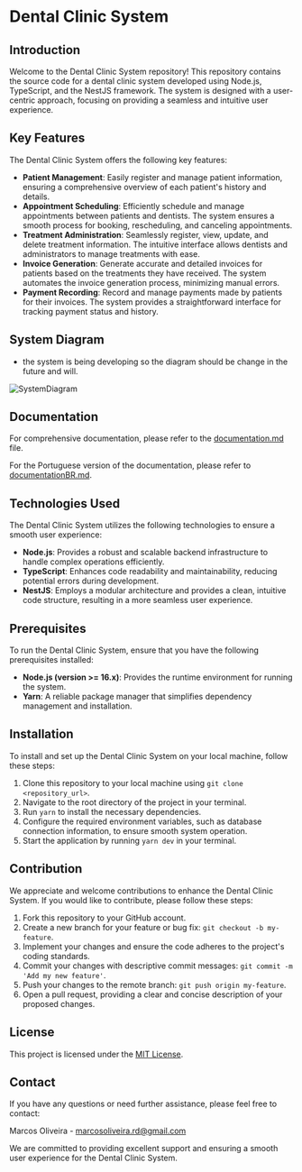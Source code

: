 # Dental Clinic System

## Introduction

Welcome to the Dental Clinic System repository! This repository contains the source code for a dental clinic system developed using Node.js, TypeScript, and the NestJS framework. The system is designed with a user-centric approach, focusing on providing a seamless and intuitive user experience.

## Key Features

The Dental Clinic System offers the following key features:

- **Patient Management**: Easily register and manage patient information, ensuring a comprehensive overview of each patient's history and details.
- **Appointment Scheduling**: Efficiently schedule and manage appointments between patients and dentists. The system ensures a smooth process for booking, rescheduling, and canceling appointments.
- **Treatment Administration**: Seamlessly register, view, update, and delete treatment information. The intuitive interface allows dentists and administrators to manage treatments with ease.
- **Invoice Generation**: Generate accurate and detailed invoices for patients based on the treatments they have received. The system automates the invoice generation process, minimizing manual errors.
- **Payment Recording**: Record and manage payments made by patients for their invoices. The system provides a straightforward interface for tracking payment status and history.

## System Diagram
- the system is being developing so the diagram should be change in the future and will.

![SystemDiagram](https://github.com/Marcos-OLiveiraVO/Clinic-Odontologic/assets/88260644/c1ef40ee-93de-4aee-9d71-795c0ea1069e)




## Documentation

For comprehensive documentation, please refer to the [documentation.md](documentation.md) file.

For the Portuguese version of the documentation, please refer to [documentationBR.md](documentationBR.md).

## Technologies Used

The Dental Clinic System utilizes the following technologies to ensure a smooth user experience:

- **Node.js**: Provides a robust and scalable backend infrastructure to handle complex operations efficiently.
- **TypeScript**: Enhances code readability and maintainability, reducing potential errors during development.
- **NestJS**: Employs a modular architecture and provides a clean, intuitive code structure, resulting in a more seamless user experience.

## Prerequisites

To run the Dental Clinic System, ensure that you have the following prerequisites installed:

- **Node.js (version >= 16.x)**: Provides the runtime environment for running the system.
- **Yarn**: A reliable package manager that simplifies dependency management and installation.

## Installation

To install and set up the Dental Clinic System on your local machine, follow these steps:

1. Clone this repository to your local machine using `git clone <repository_url>`.
2. Navigate to the root directory of the project in your terminal.
3. Run `yarn` to install the necessary dependencies.
4. Configure the required environment variables, such as database connection information, to ensure smooth system operation.
5. Start the application by running `yarn dev` in your terminal.

## Contribution

We appreciate and welcome contributions to enhance the Dental Clinic System. If you would like to contribute, please follow these steps:

1. Fork this repository to your GitHub account.
2. Create a new branch for your feature or bug fix: `git checkout -b my-feature`.
3. Implement your changes and ensure the code adheres to the project's coding standards.
4. Commit your changes with descriptive commit messages: `git commit -m 'Add my new feature'`.
5. Push your changes to the remote branch: `git push origin my-feature`.
6. Open a pull request, providing a clear and concise description of your proposed changes.

## License

This project is licensed under the [MIT License](LICENSE).

## Contact

If you have any questions or need further assistance, please feel free to contact:

Marcos Oliveira - [marcosoliveira.rd@gmail.com](mailto:marcosoliveira.rd@gmail.com)

We are committed to providing excellent support and ensuring a smooth user experience for the Dental Clinic System.
